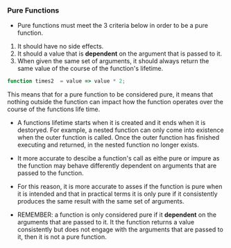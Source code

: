 ### Pure Functions

* Pure functions must meet the 3 criteria below in order to be a pure function. 

1. It should have no side effects.
2. It should a value that is **dependent** on the argument that is passed to it.
3. When given the same set of arguments, it should always return the same value of the course of the function's lifetime. 

```js
function times2  = value => value * 2;
``` 
This means that for a pure function to be considered pure, it means that nothing outside the function can impact how the function operates over the course of the functions life time. 

* A functions lifetime starts when it is created and it ends when it is destoryed. For example, a nested function can only come into existence when the outer function is called. Once the outer function has finished executing and returned, in the nested function no longer exists. 

* It more accurate to descibe a function's call as eithe pure or impure as the function may behave differently dependent on arguments that are passed to the function. 

* For this reason, it is more accurate to asses if the function is pure when it is intended and that in practical terms it is only pure if it consistently produces the same result with the same set of arguments. 

* REMEMBER: a function is only considered pure if it **dependent** on the arguments that are passed to it. It the function returns a value consistently but does not engage with the arguments that are passed to it, then it is not a pure function. 

